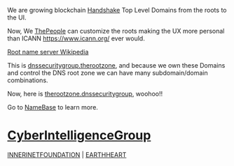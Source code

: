 
We are growing blockchain [Handshake](https:.//handshake.org/) Top Level Domains from the roots to the UI. 

Now, We [ThePeople](http://we.thepeople/) can customize the roots making the UX more personal than ICANN https://www.icann.org/ ever would.

[Root name server Wikipedia](https://en.wikipedia.org/wiki/Root_name_server)

This is [dnssecuritygroup.therootzone](http://dnssecuritygroup.therootzone/), and because we own these Domains and control the DNS root zone we can have many subdomain/domain combinations. 

Now, here is [therootzone.dnssecuritygroup](http://therootzone.dnssecuritygroup), woohoo!!

Go to [NameBase](https://www.namebase.io/blog/tutorial-1-what-is-handshake-and-hns/) to learn more.


# [CyberIntelligenceGroup](http://masterthyself.cyberintelligencegroup/) 

[INNERINETFOUNDATION](http://official.innerinetfoundation/) | [EARTHHEART](http://heartearth.earthheart/)
